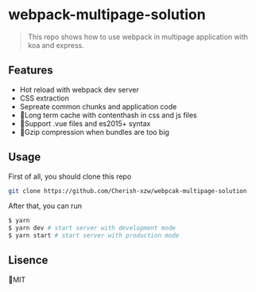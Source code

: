 # webpack-multipage-solution
> This repo shows how to use webpack in multipage application with koa and express.

## Features

* Hot reload with webpack dev server
* CSS extraction
* Sepreate common chunks and application code
* Long term cache with contenthash in css and js files
* Support .vue files and es2015+ syntax
* Gzip compression when bundles are too big

## Usage 

First of all, you should clone this repo

```sh
git clone https://github.com/Cherish-xzw/webpcak-multipage-solution
```
After that, you can run 
```sh
$ yarn
$ yarn dev # start server with development mode
$ yarn start # start server with production mode
```
## Lisence
MIT


